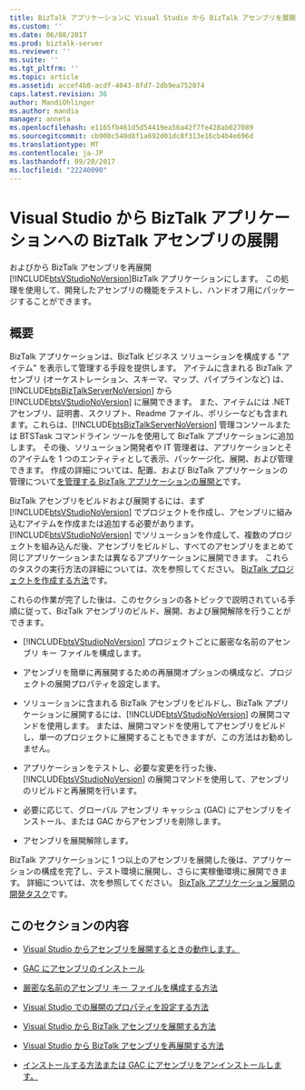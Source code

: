 ```yaml
---
title: BizTalk アプリケーションに Visual Studio から BizTalk アセンブリを展開する |Microsoft ドキュメント
ms.custom: ''
ms.date: 06/08/2017
ms.prod: biztalk-server
ms.reviewer: ''
ms.suite: ''
ms.tgt_pltfrm: ''
ms.topic: article
ms.assetid: accef4b8-acdf-4043-8fd7-2db9ea752074
caps.latest.revision: 36
author: MandiOhlinger
ms.author: mandia
manager: anneta
ms.openlocfilehash: e1165fb461d5d54419ea56a42f7fe428ab027089
ms.sourcegitcommit: cb908c540d8f1a692d01dc8f313e16cb4b4e696d
ms.translationtype: MT
ms.contentlocale: ja-JP
ms.lasthandoff: 09/20/2017
ms.locfileid: "22240090"
---
```

# <a name="deploying-biztalk-assemblies-from-visual-studio-into-a-biztalk-application"></a>Visual Studio から BizTalk アプリケーションへの BizTalk アセンブリの展開
およびから BizTalk アセンブリを再展開[!INCLUDE[btsVStudioNoVersion](../includes/btsvstudionoversion-md.md)]BizTalk アプリケーションにします。 この処理を使用して、開発したアセンブリの機能をテストし、ハンドオフ用にパッケージすることができます。  

## <a name="overview"></a>概要  
 BizTalk アプリケーションは、BizTalk ビジネス ソリューションを構成する "アイテム" を表示して管理する手段を提供します。 アイテムに含まれる BizTalk アセンブリ (オーケストレーション、スキーマ、マップ、パイプラインなど) は、[!INCLUDE[btsBizTalkServerNoVersion](../includes/btsbiztalkservernoversion-md.md)] から [!INCLUDE[btsVStudioNoVersion](../includes/btsvstudionoversion-md.md)] に展開できます。 また、アイテムには .NET アセンブリ、証明書、スクリプト、Readme ファイル、ポリシーなども含まれます。これらは、[!INCLUDE[btsBizTalkServerNoVersion](../includes/btsbiztalkservernoversion-md.md)] 管理コンソールまたは BTSTask コマンドライン ツールを使用して BizTalk アプリケーションに追加します。 その後、ソリューション開発者や IT 管理者は、アプリケーションとそのアイテムを 1 つのエンティティとして表示、パッケージ化、展開、および管理できます。 作成の詳細については、配置、および BizTalk アプリケーションの管理について[を管理する BizTalk アプリケーションの展開と](../core/deploying-and-managing-biztalk-applications.md)です。  
  
 BizTalk アセンブリをビルドおよび展開するには、まず [!INCLUDE[btsVStudioNoVersion](../includes/btsvstudionoversion-md.md)] でプロジェクトを作成し、アセンブリに組み込むアイテムを作成または追加する必要があります。 [!INCLUDE[btsVStudioNoVersion](../includes/btsvstudionoversion-md.md)] でソリューションを作成して、複数のプロジェクトを組み込んだ後、アセンブリをビルドし、すべてのアセンブリをまとめて同じアプリケーションまたは異なるアプリケーションに展開できます。 これらのタスクの実行方法の詳細については、次を参照してください。 [BizTalk プロジェクトを作成する方法](../core/how-to-create-biztalk-projects.md)です。  
  
 これらの作業が完了した後は、このセクションの各トピックで説明されている手順に従って、BizTalk アセンブリのビルド、展開、および展開解除を行うことができます。  
  
-   [!INCLUDE[btsVStudioNoVersion](../includes/btsvstudionoversion-md.md)] プロジェクトごとに厳密な名前のアセンブリ キー ファイルを構成します。  
  
-   アセンブリを簡単に再展開するための再展開オプションの構成など、プロジェクトの展開プロパティを設定します。  
  
-   ソリューションに含まれる BizTalk アセンブリをビルドし、BizTalk アプリケーションに展開するには、[!INCLUDE[btsVStudioNoVersion](../includes/btsvstudionoversion-md.md)] の展開コマンドを使用します。 または、展開コマンドを使用してアセンブリをビルドし、単一のプロジェクトに展開することもできますが、この方法はお勧めしません。  
  
-   アプリケーションをテストし、必要な変更を行った後、[!INCLUDE[btsVStudioNoVersion](../includes/btsvstudionoversion-md.md)] の展開コマンドを使用して、アセンブリのリビルドと再展開を行います。  
  
-   必要に応じて、グローバル アセンブリ キャッシュ (GAC) にアセンブリをインストール、または GAC からアセンブリを削除します。  
  
-   アセンブリを展開解除します。  
  
 BizTalk アプリケーションに 1 つ以上のアセンブリを展開した後は、アプリケーションの構成を完了し、テスト環境に展開し、さらに実稼働環境に展開できます。 詳細については、次を参照してください。 [BizTalk アプリケーション展開の開発タスク](../core/development-tasks-for-biztalk-application-deployment.md)です。  
  
## <a name="in-this-section"></a>このセクションの内容  
  
-   [Visual Studio からアセンブリを展開するときの動作します。](../core/what-happens-when-you-deploy-an-assembly-from-visual-studio.md)  
  
-   [GAC にアセンブリのインストール](../core/assembly-installation-in-the-gac.md)  
  
-   [厳密な名前のアセンブリ キー ファイルを構成する方法](../core/how-to-configure-a-strong-name-assembly-key-file.md)  
  
-   [Visual Studio での展開のプロパティを設定する方法](../core/how-to-set-deployment-properties-in-visual-studio.md)  
  
-   [Visual Studio から BizTalk アセンブリを展開する方法](../core/how-to-deploy-a-biztalk-assembly-from-visual-studio.md)  
  
-   [Visual Studio から BizTalk アセンブリを再展開する方法](../core/how-to-redeploy-a-biztalk-assembly-from-visual-studio.md)  
  
-   [インストールする方法または GAC にアセンブリをアンインストールします。](../core/how-to-install-an-assembly-in-the-gac.md)  